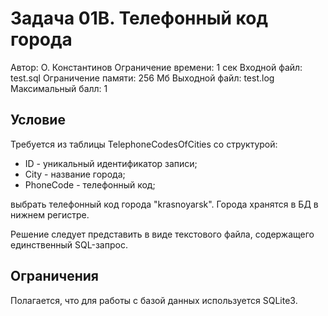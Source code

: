 # Задача 01B. Телефонный код города

Автор: О. Константинов Ограничение времени: 1 сек
Входной файл: test.sql Ограничение памяти: 256 Мб
Выходной файл: test.log
Максимальный балл: 1

## Условие

Требуется из таблицы TelephoneCodesOfCities со структурой:

- ID - уникальный идентификатор записи;
- City - название города;
- PhoneCode - телефонный код;

выбрать телефонный код города "krasnoyarsk". Города хранятся в БД в нижнем регистре.

Решение следует представить в виде текстового файла, содержащего единственный SQL-запрос.

## Ограничения

Полагается, что для работы с базой данных используется SQLite3.
